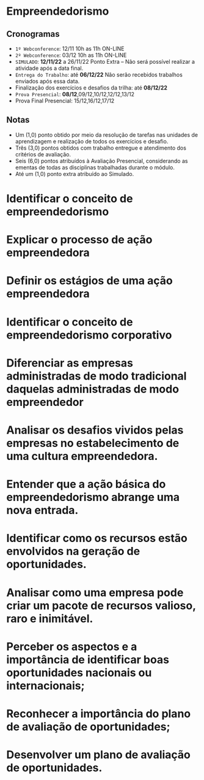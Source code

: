 # **Empreendedorismo**

## **Cronogramas**

- `1º Webconference`: 12/11 10h as 11h ON-LINE
- `2º Webconference`: 03/12 10h as 11h ON-LINE
- `SIMULADO`: **12/11/22** a 26/11/22 Ponto Extra – Não será possível realizar a atividade após a data final.
- `Entrega do Trabalho`: até **06/12/22** Não serão recebidos trabalhos enviados após essa data.
- Finalização dos exercícios e desafios da trilha: até **08/12/22**
- `Prova Presencial`: **08/12**,09/12,10/12,12/12,13/12
- Prova Final Presencial: 15/12,16/12,17/12

## **Notas**

- Um (1,0) ponto obtido por meio da resolução de tarefas nas unidades de aprendizagem e realização de todos os exercícios e desafio.
- Três (3,0) pontos obtidos com trabalho entregue e atendimento dos critérios de avaliação.
- Seis (6,0) pontos atribuídos à Avaliação Presencial, considerando as ementas de todas as disciplinas trabalhadas durante o módulo.
- Até um (1,0) ponto extra atribuído ao Simulado.

# Identificar o conceito de empreendedorismo
# Explicar o processo de ação empreendedora
# Definir os estágios de uma ação empreendedora
# Identificar o conceito de empreendedorismo corporativo
# Diferenciar as empresas administradas de modo tradicional daquelas administradas de modo empreendedor
# Analisar os desafios vividos pelas empresas no estabelecimento de uma cultura empreendedora.
# Entender que a ação básica do empreendedorismo abrange uma nova entrada.
# Identificar como os recursos estão envolvidos na geração de oportunidades.
# Analisar como uma empresa pode criar um pacote de recursos valioso, raro e inimitável.
# Perceber os aspectos e a importância de identificar boas oportunidades nacionais ou internacionais;
# Reconhecer a importância do plano de avaliação de oportunidades;
# Desenvolver um plano de avaliação de oportunidades.
